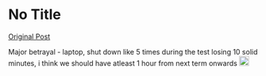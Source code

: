 # No Title

[Original Post](https://discourse.onlinedegree.iitm.ac.in/t/168832/67)

<p>Major betrayal - laptop, shut down like 5 times during the test losing 10 solid minutes, i think we should have atleast 1 hour from next term onwards <img src="https://emoji.discourse-cdn.com/google/frowning.png?v=12" title=":frowning:" class="emoji" alt=":frowning:" loading="lazy" width="20" height="20"></p>